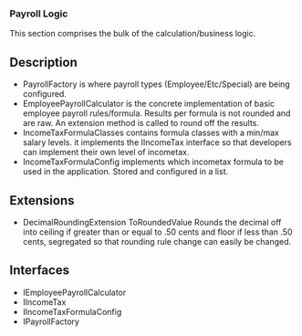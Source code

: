 ### Payroll Logic 

This section comprises the bulk of the calculation/business logic.

## Description

- PayrollFactory is where payroll types (Employee/Etc/Special) are being configured.
- EmployeePayrollCalculator is the concrete implementation of basic employee payroll rules/formula. Results per formula is not rounded and are raw. An extension method is called to round off the results.
- IncomeTaxFormulaClasses contains formula classes with a min/max salary levels. it implements the IIncomeTax interface so that developers can implement their own level of incometax.
- IncomeTaxFormulaConfig implements which incometax formula to be used in the application. Stored and configured in a list.

## Extensions

- DecimalRoundingExtension
  ToRoundedValue Rounds the decimal off into ceiling if greater than or equal to .50 cents and floor if less than .50 cents, segregated so that rounding rule change can easily be changed.
  
## Interfaces

- IEmployeePayrollCalculator
- IIncomeTax
- IIncomeTaxFormulaConfig
- IPayrollFactory
